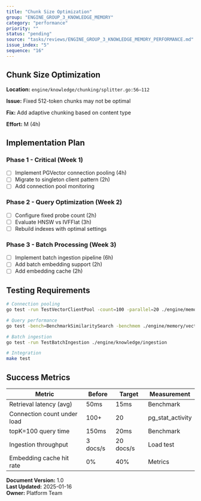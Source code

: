 ```yaml
---
title: "Chunk Size Optimization"
group: "ENGINE_GROUP_3_KNOWLEDGE_MEMORY"
category: "performance"
priority: ""
status: "pending"
source: "tasks/reviews/ENGINE_GROUP_3_KNOWLEDGE_MEMORY_PERFORMANCE.md"
issue_index: "5"
sequence: "16"
---
```


## Chunk Size Optimization

**Location:** `engine/knowledge/chunking/splitter.go:56–112`

**Issue:** Fixed 512-token chunks may not be optimal

**Fix:** Add adaptive chunking based on content type

**Effort:** M (4h)

## Implementation Plan

### Phase 1 - Critical (Week 1)

- [ ] Implement PGVector connection pooling (4h)
- [ ] Migrate to singleton client pattern (2h)
- [ ] Add connection pool monitoring

### Phase 2 - Query Optimization (Week 2)

- [ ] Configure fixed probe count (2h)
- [ ] Evaluate HNSW vs IVFFlat (3h)
- [ ] Rebuild indexes with optimal settings

### Phase 3 - Batch Processing (Week 3)

- [ ] Implement batch ingestion pipeline (6h)
- [ ] Add batch embedding support (2h)
- [ ] Add embedding cache (2h)

## Testing Requirements

```bash
# Connection pooling
go test -run TestVectorClientPool -count=100 -parallel=20 ./engine/memory/vector

# Query performance
go test -bench=BenchmarkSimilaritySearch -benchmem ./engine/memory/vector

# Batch ingestion
go test -run TestBatchIngestion ./engine/knowledge/ingestion

# Integration
make test
```

## Success Metrics

| Metric                      | Before   | Target    | Measurement      |
| --------------------------- | -------- | --------- | ---------------- |
| Retrieval latency (avg)     | 50ms     | 15ms      | Benchmark        |
| Connection count under load | 100+     | 20        | pg_stat_activity |
| topK=100 query time         | 150ms    | 20ms      | Benchmark        |
| Ingestion throughput        | 3 docs/s | 20 docs/s | Load test        |
| Embedding cache hit rate    | 0%       | 40%       | Metrics          |

**Document Version:** 1.0  
**Last Updated:** 2025-01-16  
**Owner:** Platform Team
